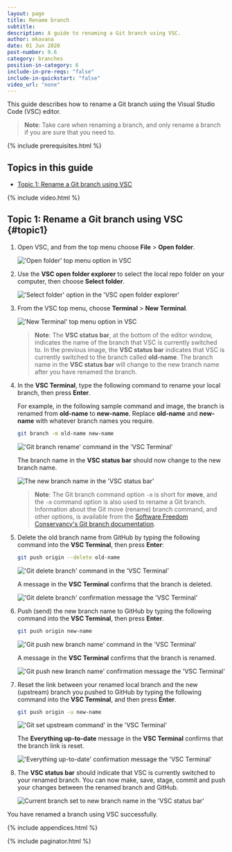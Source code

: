 ```yaml
---
layout: page
title: Rename branch
subtitle:
description: A guide to renaming a Git branch using VSC.
author: mkavana
date: 01 Jun 2020
post-number: 9.6
category: branches
position-in-category: 6
include-in-pre-reqs: "false"
include-in-quickstart: "false"
video_url: "none"
---
```


This guide describes how to rename a Git branch using the Visual Studio Code (VSC) editor.

> **Note**: Take care when renaming a branch, and only rename a branch if you are sure that you need to.

{% include prerequisites.html %}

## Topics in this guide

- [Topic 1: Rename a Git branch using VSC](#topic1)

{% include video.html %}

## Topic 1: Rename a Git branch using VSC {#topic1}

1. Open VSC, and from the top menu choose **File** > **Open folder**.

    !['Open folder' top menu option in VSC](../assets/images/09-branches/rename/rename-001.png)

2. Use the **VSC open folder explorer** to select the local repo folder on your computer, then choose **Select folder**.

    !['Select folder' option in the 'VSC open folder explorer'](../assets/images/09-branches/rename/rename-002.png)

3. From the VSC top menu, choose **Terminal** > **New Terminal**.

    !['New Terminal' top menu option in VSC](../assets/images/09-branches/rename/rename-003.png)

    > **Note**: The **VSC status bar**, at the bottom of the editor window, indicates the name of the branch that VSC is currently switched to. In the previous image, the **VSC status bar** indicates that VSC is currently switched to the branch called **old-name**. The branch name in the **VSC status bar** will change to the new branch name after you have renamed the branch.
    >

4. In the **VSC Terminal**, type the following command to rename your local branch, then press **Enter**.

    For example, in the following sample command and image, the branch is renamed from **old-name** to **new-name**. Replace **old-name** and **new-name** with whatever branch names you require.

    ```bash
    git branch -m old-name new-name
    ```

    !['Git branch rename' command in the 'VSC Terminal'](../assets/images/09-branches/rename/rename-004a.png)

    The branch name in the **VSC status bar** should now change to the new branch name.

    ![The new branch name in the 'VSC status bar'](../assets/images/09-branches/rename/rename-004b.png)

    > **Note**: The Git branch command option `-m` is short for **move**, and the `-m` command option is also used to rename a Git branch. Information about the Git move (rename) branch command, and other options, is available from the [Software Freedom Conservancy's Git branch documentation](https://git-scm.com/docs/git-branch).
    >

5. Delete the old branch name from GitHub by typing the following command into the **VSC Terminal**, then press **Enter**:

    ```bash
    git push origin --delete old-name
    ```

    !['Git delete branch' command in the 'VSC Terminal'](../assets/images/09-branches/rename/rename-005a.png)

    A message in the **VSC Terminal** confirms that the branch is deleted.

    !['Git delete branch' confirmation message the 'VSC Terminal'](../assets/images/09-branches/rename/rename-005b.png)

6. Push (send) the new branch name to GitHub by typing the following command into the **VSC Terminal**, then press **Enter**.

    ```bash
    git push origin new-name
    ```

    !['Git push new branch name' command in the 'VSC Terminal'](../assets/images/09-branches/rename/rename-006a.png)

    A message in the **VSC Terminal** confirms that the branch is renamed.

    !['Git push new branch name' confirmation message the 'VSC Terminal'](../assets/images/09-branches/rename/rename-006b.png)

7. Reset the link between your renamed local branch and the new (upstream) branch you pushed to GitHub by typing the following command into the **VSC Terminal**, and then press **Enter**.

    ```bash
    git push origin -u new-name
    ```

    !['Git set upstream command' in the 'VSC Terminal'](../assets/images/09-branches/rename/rename-007a.png)

    The **Everything up-to-date** message in the **VSC Terminal** confirms that the branch link is reset.

    !['Everything up-to-date' confirmation message the 'VSC Terminal'](../assets/images/09-branches/rename/rename-007b.png)

8. The **VSC status bar** should indicate that VSC is currently switched to your renamed branch. You can now make, save, stage, commit and push your changes between the renamed branch and GitHub.

    ![Current branch set to new branch name in the 'VSC status bar'](../assets/images/09-branches/rename/rename-008.png)

You have renamed a branch using VSC successfully.

{% include appendices.html %}

{% include paginator.html %}
